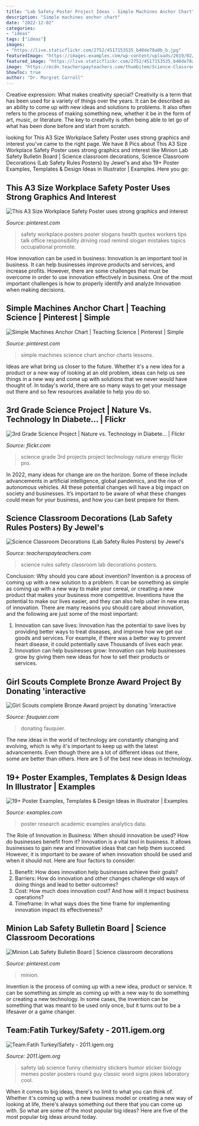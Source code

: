 ```yaml
---
title: "Lab Safety Poster Project Ideas - Simple Machines Anchor Chart"
description: "Simple machines anchor chart"
date: "2022-12-02"
categories:
- "ideas"
tags: ["ideas"]
images:
- "https://live.staticflickr.com/2752/4517153535_b40de78a0b_b.jpg"
featuredImage: "https://images.examples.com/wp-content/uploads/2019/02/Academic-Research-Poster.jpg"
featured_image: "https://live.staticflickr.com/2752/4517153535_b40de78a0b_b.jpg"
image: "https://ecdn.teacherspayteachers.com/thumbitem/Science-Classroom-Decorations-Science-Lab-Safety-Rules-Science-Safety-2739223-1523754301/original-2739223-4.jpg"
ShowToc: true
author: "Dr. Margret Carroll"
---
```



Creative expression: What makes creativity special?
Creativity is a term that has been used for a variety of things over the years. It can be described as an ability to come up with new ideas and solutions to problems. It also often refers to the process of making something new, whether it be in the form of art, music, or literature. The key to creativity is often being able to let go of what has been done before and start from scratch.

	

		
looking for This A3 Size Workplace Safety Poster uses strong graphics and interest you've came to the right page. We have 8 Pics about This A3 Size Workplace Safety Poster uses strong graphics and interest like Minion Lab Safety Bulletin Board | Science classroom decorations, Science Classroom Decorations (Lab Safety Rules Posters) by Jewel&#039;s and also 19+ Poster Examples, Templates &amp; Design Ideas in Illustrator | Examples. Here you go:
		
    
## This A3 Size Workplace Safety Poster Uses Strong Graphics And Interest

<img loading=lazy src="https://i.pinimg.com/736x/92/63/9d/92639d5f973b07d7498bff659fcb65ad.jpg" onerror="this.onerror=null;this.src='https://tse1.mm.bing.net/th?id=OIP.cuOWR0qm6JL1s5EVzYaeEAAAAA&amp;pid=15.1';" alt="This A3 Size Workplace Safety Poster uses strong graphics and interest">

_Source: pinterest.com_

>safety workplace posters poster slogans health quotes workers tips talk office responsibility driving road remind slogan mistakes topics occupational promote. 

	

How innovation can be used in business:
Innovation is an important tool in business. It can help businesses improve products and services, and increase profits. However, there are some challenges that must be overcome in order to use innovation effectively in business. One of the most important challenges is how to properly identify and analyze Innovation when making decisions.

    
## Simple Machines Anchor Chart | Teaching Science | Pinterest | Simple

<img loading=lazy src="https://s-media-cache-ak0.pinimg.com/736x/49/d3/f9/49d3f9a85cfce80459fba0556ff8e539--science-worksheets-science-lessons.jpg" onerror="this.onerror=null;this.src='https://tse3.mm.bing.net/th?id=OIP.APovY2Q8cA5-RYUdbHtBKwHaJ3&amp;pid=15.1';" alt="Simple Machines Anchor Chart | Teaching Science | Pinterest | Simple">

_Source: pinterest.com_

>simple machines science chart anchor charts lessons. 

	

Ideas are what bring us closer to the future. Whether it's a new idea for a product or a new way of looking at an old problem, ideas can help us see things in a new way and come up with solutions that we never would have thought of. In today's world, there are so many ways to get your message out there and so few resources available to help you do so.

    
## 3rd Grade Science Project | Nature Vs. Technology In Diabete… | Flickr

<img loading=lazy src="https://live.staticflickr.com/2752/4517153535_b40de78a0b_b.jpg" onerror="this.onerror=null;this.src='https://tse1.mm.bing.net/th?id=OIP.sAePGTP6qg8aPtORAqLfrAHaE8&amp;pid=15.1';" alt="3rd Grade Science Project | Nature vs. Technology in Diabete… | Flickr">

_Source: flickr.com_

>science grade 3rd projects project technology nature energy flickr pro. 

	

In 2022, many ideas for change are on the horizon. Some of these include advancements in artificial intelligence, global pandemics, and the rise of autonomous vehicles. All these potential changes will have a big impact on society and businesses. It’s important to be aware of what these changes could mean for your business, and how you can best prepare for them.

    
## Science Classroom Decorations (Lab Safety Rules Posters) By Jewel&#039;s

<img loading=lazy src="https://ecdn.teacherspayteachers.com/thumbitem/Science-Classroom-Decorations-Science-Lab-Safety-Rules-Science-Safety-2739223-1523754301/original-2739223-4.jpg" onerror="this.onerror=null;this.src='https://tse3.mm.bing.net/th?id=OIP.FNxpyBh35FwWShem7hbwLwAAAA&amp;pid=15.1';" alt="Science Classroom Decorations (Lab Safety Rules Posters) by Jewel&#039;s">

_Source: teacherspayteachers.com_

>science rules safety classroom lab decorations posters. 

	

Conclusion: Why should you care about invention?
Invention is a process of coming up with a new solution to a problem. It can be something as simple as coming up with a new way to make your cereal, or creating a new product that makes your business more competitive. Inventions have the potential to make our lives easier, and they can also help usher in new eras of innovation. There are many reasons you should care about innovation, and the following are just some of the most important: 
1) Innovation can save lives: Innovation has the potential to save lives by providing better ways to treat diseases, and improve how we get our goods and services. For example, if there was a better way to prevent heart disease, it could potentially save Thousands of lives each year. 
2) Innovation can help businesses grow: Innovation can help businesses grow by giving them new ideas for how to sell their products or services.

    
## Girl Scouts Complete Bronze Award Project By Donating &#039;interactive

<img loading=lazy src="https://bloximages.newyork1.vip.townnews.com/fauquier.com/content/tncms/assets/v3/editorial/5/d5/5d524d8c-7db7-11ea-a3d7-dbea515ad2d9/5e94b3fc9c561.image.jpg" onerror="this.onerror=null;this.src='https://tse4.mm.bing.net/th?id=OIP.ZTItmTOOZcUwfRiOjCbr4gHaJ4&amp;pid=15.1';" alt="Girl Scouts complete Bronze Award project by donating &#039;interactive">

_Source: fauquier.com_

>donating fauquier. 

	

The new ideas in the world of technology are constantly changing and evolving, which is why it's important to keep up with the latest advancements. Even though there are a lot of different ideas out there, some are better than others. Here are 5 of the best new ideas in technology.

    
## 19+ Poster Examples, Templates &amp; Design Ideas In Illustrator | Examples

<img loading=lazy src="https://images.examples.com/wp-content/uploads/2019/02/Academic-Research-Poster.jpg" onerror="this.onerror=null;this.src='https://tse2.mm.bing.net/th?id=OIP.68PkUtdDwjbGFx0Mk-lOrwHaJ4&amp;pid=15.1';" alt="19+ Poster Examples, Templates &amp; Design Ideas in Illustrator | Examples">

_Source: examples.com_

>poster research academic examples analytics data. 

	

The Role of Innovation in Business: When should innovation be used? How do businesses benefit from it?
Innovation is a vital tool in business. It allows businesses to gain new and innovative ideas that can help them succeed. However, it is important to be aware of when innovation should be used and when it should not. Here are four factors to consider:
1. Benefit: How does innovation help businesses achieve their goals?
2. Barriers: How do innovation and other changes challenge old ways of doing things and lead to better outcomes?
3. Cost: How much does innovation cost? And how will it impact business operations? 
4. Timeframe: In what ways does the time frame for implementing innovation impact its effectiveness?

    
## Minion Lab Safety Bulletin Board | Science Classroom Decorations

<img loading=lazy src="https://i.pinimg.com/736x/2f/8f/83/2f8f839521b9e16958016f18a4f880d2.jpg" onerror="this.onerror=null;this.src='https://tse4.mm.bing.net/th?id=OIP.WknfgyqDfgOTL-0Ep9xDVgHaJ3&amp;pid=15.1';" alt="Minion Lab Safety Bulletin Board | Science classroom decorations">

_Source: pinterest.com_

>minion. 

	

Invention is the process of coming up with a new idea, product or service. It can be something as simple as coming up with a new way to do something or creating a new technology. In some cases, the invention can be something that was meant to be used only once, but it turns out to be a lifesaver or a game changer.

    
## Team:Fatih Turkey/Safety - 2011.igem.org

<img loading=lazy src="http://2011.igem.org/wiki/images/7/71/Lab_safety_guy.jpg" onerror="this.onerror=null;this.src='https://tse3.mm.bing.net/th?id=OIP.uwh63HA5hvLOJb5lcBs0SAAAAA&amp;pid=15.1';" alt="Team:Fatih Turkey/Safety - 2011.igem.org">

_Source: 2011.igem.org_

>safety lab science funny chemistry stickers humor sticker biology memes poster posters round guy classic word signs jokes laboratory cool. 

	

When it comes to big ideas, there's no limit to what you can think of. Whether it's coming up with a new business model or creating a new way of looking at life, there's always something out there that you can come up with. So what are some of the most popular big ideas? Here are five of the most popular big ideas around today.

